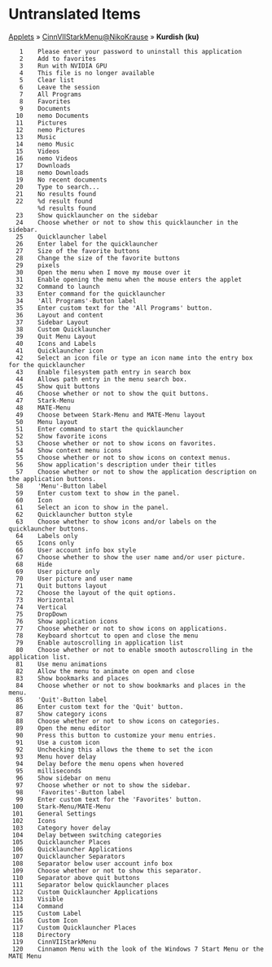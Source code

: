 # Untranslated Items
[Applets](../../../README.md) &#187; [CinnVIIStarkMenu@NikoKrause](../README.md) &#187; **Kurdish (ku)**

       1	Please enter your password to uninstall this application
       2	Add to favorites
       3	Run with NVIDIA GPU
       4	This file is no longer available
       5	Clear list
       6	Leave the session
       7	All Programs
       8	Favorites
       9	Documents
      10	nemo Documents
      11	Pictures
      12	nemo Pictures
      13	Music
      14	nemo Music
      15	Videos
      16	nemo Videos
      17	Downloads
      18	nemo Downloads
      19	No recent documents
      20	Type to search...
      21	No results found
      22	%d result found
            %d results found
      23	Show quicklauncher on the sidebar
      24	Choose whether or not to show this quicklauncher in the sidebar.
      25	Quicklauncher label
      26	Enter label for the quicklauncher
      27	Size of the favorite buttons
      28	Change the size of the favorite buttons
      29	pixels
      30	Open the menu when I move my mouse over it
      31	Enable opening the menu when the mouse enters the applet
      32	Command to launch
      33	Enter command for the quicklauncher
      34	'All Programs'-Button label
      35	Enter custom text for the 'All Programs' button.
      36	Layout and content
      37	Sidebar Layout
      38	Custom Quicklauncher
      39	Quit Menu Layout
      40	Icons and Labels
      41	Quicklauncher icon
      42	Select an icon file or type an icon name into the entry box for the quicklauncher
      43	Enable filesystem path entry in search box
      44	Allows path entry in the menu search box.
      45	Show quit buttons
      46	Choose whether or not to show the quit buttons.
      47	Stark-Menu
      48	MATE-Menu
      49	Choose between Stark-Menu and MATE-Menu layout
      50	Menu layout
      51	Enter command to start the quicklauncher
      52	Show favorite icons
      53	Choose whether or not to show icons on favorites.
      54	Show context menu icons
      55	Choose whether or not to show icons on context menus.
      56	Show application's description under their titles
      57	Choose whether or not to show the application description on the application buttons.
      58	'Menu'-Button label
      59	Enter custom text to show in the panel.
      60	Icon
      61	Select an icon to show in the panel.
      62	Quicklauncher button style
      63	Choose whether to show icons and/or labels on the quicklauncher buttons.
      64	Labels only
      65	Icons only
      66	User account info box style
      67	Choose whether to show the user name and/or user picture.
      68	Hide
      69	User picture only
      70	User picture and user name
      71	Quit buttons layout
      72	Choose the layout of the quit options.
      73	Horizontal
      74	Vertical
      75	DropDown
      76	Show application icons
      77	Choose whether or not to show icons on applications.
      78	Keyboard shortcut to open and close the menu
      79	Enable autoscrolling in application list
      80	Choose whether or not to enable smooth autoscrolling in the application list.
      81	Use menu animations
      82	Allow the menu to animate on open and close
      83	Show bookmarks and places
      84	Choose whether or not to show bookmarks and places in the menu.
      85	'Quit'-Button label
      86	Enter custom text for the 'Quit' button.
      87	Show category icons
      88	Choose whether or not to show icons on categories.
      89	Open the menu editor
      90	Press this button to customize your menu entries.
      91	Use a custom icon
      92	Unchecking this allows the theme to set the icon
      93	Menu hover delay
      94	Delay before the menu opens when hovered
      95	milliseconds
      96	Show sidebar on menu
      97	Choose whether or not to show the sidebar.
      98	'Favorites'-Button label
      99	Enter custom text for the 'Favorites' button.
     100	Stark-Menu/MATE-Menu
     101	General Settings
     102	Icons
     103	Category hover delay
     104	Delay between switching categories
     105	Quicklauncher Places
     106	Quicklauncher Applications
     107	Quicklauncher Separators
     108	Separator below user account info box
     109	Choose whether or not to show this separator.
     110	Separator above quit buttons
     111	Separator below quicklauncher places
     112	Custom Quicklauncher Applications
     113	Visible
     114	Command
     115	Custom Label
     116	Custom Icon
     117	Custom Quicklauncher Places
     118	Directory
     119	CinnVIIStarkMenu
     120	Cinnamon Menu with the look of the Windows 7 Start Menu or the MATE Menu
